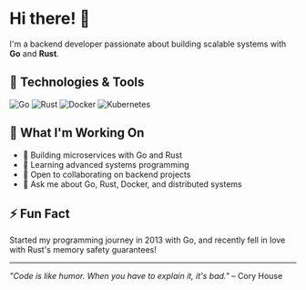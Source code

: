 # Hi there! 👋

I'm a backend developer passionate about building scalable systems with **Go** and **Rust**.

## 🔧 Technologies & Tools

![Go](https://img.shields.io/badge/Go-00ADD8?style=for-the-badge&logo=go&logoColor=white)
![Rust](https://img.shields.io/badge/Rust-000000?style=for-the-badge&logo=rust&logoColor=white)
![Docker](https://img.shields.io/badge/Docker-2496ED?style=for-the-badge&logo=docker&logoColor=white)
![Kubernetes](https://img.shields.io/badge/Kubernetes-326CE5?style=for-the-badge&logo=kubernetes&logoColor=white)

## 🚀 What I'm Working On

- 🔭 Building microservices with Go and Rust
- 🌱 Learning advanced systems programming
- 👯 Open to collaborating on backend projects
- 💬 Ask me about Go, Rust, Docker, and distributed systems

## ⚡ Fun Fact

Started my programming journey in 2013 with Go, and recently fell in love with Rust's memory safety guarantees!

---

*"Code is like humor. When you have to explain it, it's bad."* – Cory House
